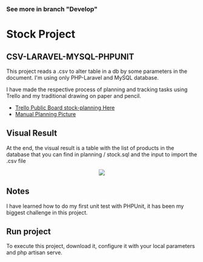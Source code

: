 ### See more in branch "Develop"
# Stock Project
## CSV-LARAVEL-MYSQL-PHPUNIT
This project reads a .csv to alter table in a db by some parameters in the document. I'm using only PHP-Laravel and MySQL database.

I have made the respective process of planning and tracking tasks using Trello and my traditional drawing on paper and pencil.
- [Trello Public Board stock-planning Here](https://trello.com/b/j71daZfZ/stock-planning)
- [Manual Planning Picture](https://github.com/anabelmaresc/stock-CSV-LARAVEL-MYSQL/blob/develop/planning/planning.jpg)

## Visual Result
At the end, the visual result is a table with the list of products in the database that you can find in planning / stock.sql and the input to import the .csv file
<p align="center" max-width="300px"><img src="https://github.com/anabelmaresc/stock-CSV-LARAVEL-MYSQL/blob/develop/planning/view.PNG"></p>

## Notes
I have learned how to do my first unit test with PHPUnit, it has been my biggest challenge in this project.

## Run project
To execute this project, download it, configure it with your local parameters and php artisan serve.
